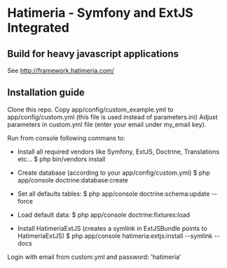 # Hatimeria - Symfony and ExtJS Integrated

## Build for heavy javascript applications

See http://framework.hatimeria.com/

## Installation guide

Clone this repo.
Copy app/config/custom_example.yml to app/config/custom.yml (this file is used instead of parameters.ini)
Adjust parameters in custom.yml file (enter your email under my_email key).

Run from console following commans to:

 * Install all required vendors like Symfony, ExtJS, Doctrine, Translations etc...
   $ php bin/vendors install

 * Create database (according to your app/config/custom.yml)
   $ php app/console doctrine:database:create

 * Set all defaults tables:
   $ php app/console doctrine:schema:update --force

 * Load default data:
   $ php app/console doctrine:fixtures:load

 * Install HatimeriaExtJS (creates a symlink in ExtJSBundle points to HatimeriaExtJS)
   $ php app/console hatimeria:extjs:install --symlink --docs

Login with email from custom.yml and password: 'hatimeria'